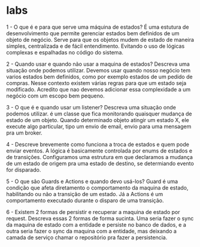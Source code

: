 # labs

1 - O que é e para que serve uma máquina de estados?
É uma estutura de desenvolvimento que permite gerenciar estados bem definidos de um objeto de negócio. 
Serve para que os objetos mudem de estado de maneira simples, centralizada e de fácil entendimento. Evitando o uso de lógicas 
complexas e espalhadas no código do sistema. 

2 - Quando usar e quando não usar a maquina de estados? Descreva uma situação onde podemos utilizar.
Devemos usar quando nosso negócio tem varios estados bem definidos, como por exemplo estados de um pedido de compras. 
Nesse contexto existem várias regras para que um estado seja modificado. Acredito que nao devemos adicionar essa complexidade a 
um negócio com um escopo bem pequeno.

3 - O que é e quando usar um listener? Descreva uma situação onde podemos utilizar.
é um classe que fica monitorando quaisquer mudança de estado de um objeto. 
Quando determinado objeto atingir um estado X, ele execute algo particular, tipo um envio de email, envio para uma mensagem pra um broker.

4 - Descreve brevemente como funciona a troca de estados e quem pode enviar eventos.
A lógica é basicamente controlada por enums de estados e de transições. 
Configuramos uma estrutura em que declaramos a mudança de um estado de origem pra uma estado de destino, se determiando evento for disparado.

5 - O que são Guards e Actions e quando devo usá-los?
Guard é uma condição que afeta diretamento o comportamento da maquina de estado, 
habilitando ou não a transição de um estado. Já a Actions é um comportamento executado durante o disparo de uma transição.

6 - Existem 2 formas de persistir e recuperar a maquina de estado por request. Descreva essas 2 formas de forma sucinta.
Uma seria fazer o sync da maquina de estado com a entidade e persiste no banco de dados, 
e a outra seria fazer o sync da maquina com a entidade, mas deixando a camada de serviço chamar o repositório pra fazer a persistencia.
